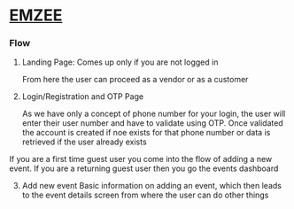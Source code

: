 # [EMZEE]() 


### Flow

1. Landing Page: 
   Comes up only if you are not logged in
   
   From here the user can proceed as a vendor or as a customer


2. Login/Registration and OTP Page

   As we have only a concept of phone number for your login, the user will enter their user number and have to validate using OTP.
   Once validated the account is created if noe exists for that phone number or data is retrieved if the user already exists

If you are a first time guest user you come into the flow of adding a new event. If you are a returning guest user then you go the events dashboard

3. Add new event 
 Basic information on adding an event, which then leads to the event details screen from where the user can do other things
   

